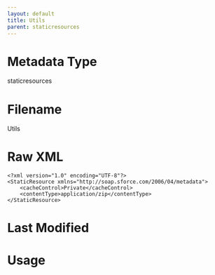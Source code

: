 ```yaml
---
layout: default
title: Utils
parent: staticresources
---
```

# Metadata Type
staticresources


# Filename 
Utils


# Raw XML
```
<?xml version="1.0" encoding="UTF-8"?>
<StaticResource xmlns="http://soap.sforce.com/2006/04/metadata">
    <cacheControl>Private</cacheControl>
    <contentType>application/zip</contentType>
</StaticResource>
```


# Last Modified


# Usage
